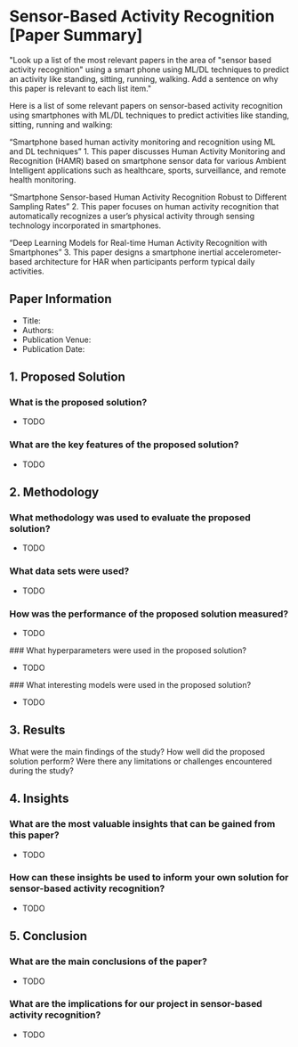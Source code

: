 # Sensor-Based Activity Recognition [Paper Summary]

"Look up a list of the most relevant papers in the area of "sensor based activity recognition" using a smart phone using ML/DL techniques to predict an activity like standing, sitting, running, walking. Add a sentence on why this paper is relevant to each list item."

Here is a list of some relevant papers on sensor-based activity recognition using smartphones with ML/DL techniques to predict activities like standing, sitting, running and walking:

“Smartphone based human activity monitoring and recognition using ML and DL techniques” 1. This paper discusses Human Activity Monitoring and Recognition (HAMR) based on smartphone sensor data for various Ambient Intelligent applications such as healthcare, sports, surveillance, and remote health monitoring.

“Smartphone Sensor-based Human Activity Recognition Robust to Different Sampling Rates” 2. This paper focuses on human activity recognition that automatically recognizes a user’s physical activity through sensing technology incorporated in smartphones.

“Deep Learning Models for Real-time Human Activity Recognition with Smartphones” 3. This paper designs a smartphone inertial accelerometer-based architecture for HAR when participants perform typical daily activities.

## Paper Information

- Title:
- Authors: 
- Publication Venue:
- Publication Date:

## 1. Proposed Solution

### What is the proposed solution?
- TODO

### What are the key features of the proposed solution?
- TODO

## 2. Methodology
### What methodology was used to evaluate the proposed solution?
- TODO

### What data sets were used?
- TODO

### How was the performance of the proposed solution measured?
- TODO

### What hyperparameters were used in the proposed solution?
- TODO

### What interesting models were used in the proposed solution?
- TODO

## 3. Results
What were the main findings of the study?
How well did the proposed solution perform?
Were there any limitations or challenges encountered during the study?

## 4. Insights
### What are the most valuable insights that can be gained from this paper?
- TODO

### How can these insights be used to inform your own solution for sensor-based activity recognition?
- TODO

## 5. Conclusion
### What are the main conclusions of the paper?
- TODO

### What are the implications for our project in sensor-based activity recognition?
- TODO